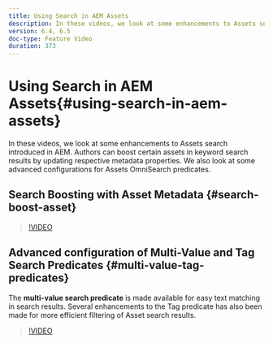 ```yaml
---
title: Using Search in AEM Assets
description: In these videos, we look at some enhancements to Assets search introduced in AEM. Authors can boost certain assets in keyword search results by updating respective metadata properties. We also look at some advanced configurations for Assets OmniSearch predicates.
version: 6.4, 6.5
doc-type: Feature Video
duration: 373
---
```


# Using Search in AEM Assets{#using-search-in-aem-assets}

In these videos, we look at some enhancements to Assets search introduced in AEM. Authors can boost certain assets in keyword search results by updating respective metadata properties. We also look at some advanced configurations for Assets OmniSearch predicates.

## Search Boosting with Asset Metadata {#search-boost-asset}

>[!VIDEO](https://video.tv.adobe.com/v/16766?quality=12&learn=on)

## Advanced configuration of Multi-Value and Tag Search Predicates {#multi-value-tag-predicates}

The **multi-value search predicate** is made available for easy text matching in search results. Several enhancements to the Tag predicate has also been made for more efficient filtering of Asset search results.

>[!VIDEO](https://video.tv.adobe.com/v/16457?quality=12&learn=on)
